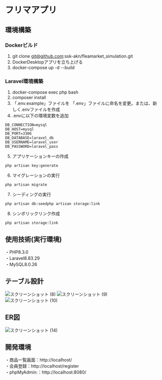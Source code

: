 # フリマアプリ
## 環境構築
### Dockerビルド
1. git clone git@github.com:ssk-akn/fleamarket_simulation.git
2. DockerDesktopアプリを立ち上げる
3. docker-compose up -d --build
### Laravel環境構築
1. docker-compose exec php bash
2. composer install
3. 「.env.example」ファイルを 「.env」ファイルに命名を変更。または、新しく.envファイルを作成
4. .envに以下の環境変数を追加
```
DB_CONNECTION=mysql
DB_HOST=mysql
DB_PORT=3306
DB_DATABASE=laravel_db
DB_USERNAME=laravel_user
DB_PASSWORD=laravel_pass
```
5. アプリケーションキーの作成
```
php artisan key:generate
```
6. マイグレーションの実行
```
php artisan migrate
```
7. シーディングの実行
```
php artisan db:seedphp artisan storage:link
```
8. シンボリックリンク作成
```
php artisan storage:link
```
## 使用技術(実行環境)
・PHP8.3.0  
・Laravel8.83.29  
・MySQL8.0.26  
## テーブル設計

![スクリーンショット (8)](https://github.com/user-attachments/assets/17087195-a94d-4540-a74e-27248ff6e5a6)
![スクリーンショット (9)](https://github.com/user-attachments/assets/cc86a7f4-a1c9-4735-98fe-9a2fa207e550)
![スクリーンショット (10)](https://github.com/user-attachments/assets/cb0d6056-5d68-4ea1-9fad-9d46976986a7)


## ER図

![スクリーンショット (14)](https://github.com/user-attachments/assets/a2370958-fa6e-427c-b1c0-27f66cc02ace)


## 開発環境
・商品一覧画面：http://localhost/  
・会員登録：http://localhost/register  
・phpMyAdmin:：http://localhost:8080/
